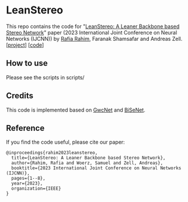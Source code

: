 # LeanStereo

This repo contains the code
for "[LeanStereo: A Leaner Backbone based Stereo
Network](https://ieeexplore.ieee.org/document/10191380)" paper (2023 International Joint Conference on Neural Networks (IJCNN)) by [Rafia Rahim](https://www.linkedin.com/in/rafiarahim/), Faranak Shamsafar and Andreas
Zell.  [[project](https://uni-tuebingen.de/fakultaeten/mathematisch-naturwissenschaftliche-fakultaet/fachbereiche/informatik/lehrstuehle/kognitive-systeme/projects/deepstereovision/)] [[code](https://github.com/cogsys-tuebingen/LeanStereo)]

## How to use

Please see the scripts in scripts/

## Credits

This code is implemented based on [GwcNet](https://github.com/xy-guo/GwcNet) and [BiSeNet](https://github.com/CoinCheung/BiSeNet).
## Reference

If you find the code useful, please cite our paper:

```
@inproceedings{rahim2023leanstereo,
  title={LeanStereo: A Leaner Backbone based Stereo Network},
  author={Rahim, Rafia and Woerz, Samuel and Zell, Andreas},
  booktitle={2023 International Joint Conference on Neural Networks (IJCNN)},
  pages={1--8},
  year={2023},
  organization={IEEE}
}

```
